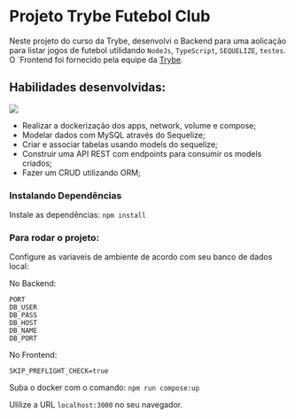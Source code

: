 # Projeto Trybe Futebol Club

Neste projeto do curso da Trybe, desenvolvi o Backend para uma aolicação para listar jogos de futebol utilidando `NodeJs`, `TypeScript`, `SEQUELIZE`, `testes`. O `Frontend foi fornecido pela equipe da [Trybe](https://www.betrybe.com/).

## Habilidades desenvolvidas:

<img src="https://github.com/tryber/sd-014-a-trybe-futebol-clube/blob/main/front-example.png?raw=true" />

- Realizar a dockerização dos apps, network, volume e compose;
- Modelar dados com MySQL através do Sequelize;
- Criar e associar tabelas usando models do sequelize;
- Construir uma API REST com endpoints para consumir os models criados;
- Fazer um CRUD utilizando ORM;

### Instalando Dependências

Instale as dependências:
`npm install`

### Para rodar o projeto:
Configure as variaveis de ambiente de acordo com seu banco de dados local:

No Backend:

```
PORT
DB_USER
DB_PASS
DB_HOST
DB_NAME
DB_PORT

```

No Frontend:

`SKIP_PREFLIGHT_CHECK=true`

Suba o docker com o comando:
`npm run compose:up`

Ulilize a URL `localhost:3000` no seu navegador.
